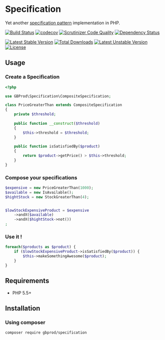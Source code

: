 # Specification

Yet another [specification pattern](http://en.wikipedia.org/wiki/Specification_pattern) implementation in PHP.

[![Build Status](https://travis-ci.org/gbprod/specification.svg?branch=master)](https://travis-ci.org/gbprod/specification)
[![codecov](https://codecov.io/gh/gbprod/specification/branch/master/graph/badge.svg)](https://codecov.io/gh/gbprod/specification)
[![Scrutinizer Code Quality](https://scrutinizer-ci.com/g/gbprod/specification/badges/quality-score.png?b=master)](https://scrutinizer-ci.com/g/gbprod/specification/?branch=master)
[![Dependency Status](https://www.versioneye.com/user/projects/574a9ca9ce8d0e004505fa5e/badge.svg)](https://www.versioneye.com/user/projects/574a9ca9ce8d0e004505fa5e)

[![Latest Stable Version](https://poser.pugx.org/gbprod/specification/v/stable)](https://packagist.org/packages/gbprod/specification) 
[![Total Downloads](https://poser.pugx.org/gbprod/specification/downloads)](https://packagist.org/packages/gbprod/specification) 
[![Latest Unstable Version](https://poser.pugx.org/gbprod/specification/v/unstable)](https://packagist.org/packages/gbprod/specification) 
[![License](https://poser.pugx.org/gbprod/specification/license)](https://packagist.org/packages/gbprod/specification)

## Usage

### Create a Specification

```php
<?php

use GBProd\Specification\CompositeSpecification;

class PriceGreaterThan extends CompositeSpecification
{
    private $threshold;
    
    public function __construct($threshold)
    {
        $this->threshold = $threshold;
    }
    
    public function isSatisfiedBy($product)
    {
        return $product->getPrice() > $this->threshold;
    }
}
```

### Compose your specifications

```php
$expensive = new PriceGreaterThan(1000);
$available = new IsAvailable();
$hightStock = new StockGreaterThan(4);


$lowStockExpensiveProduct = $expensive
    ->andX($available)
    ->andX($hightStock->not())
;
```

### Use it !

```php
foreach($products as $product) {
    if ($lowStockExpensiveProduct->isSatisfiedBy($product)) {
        $this->makeSomethingAwesome($product);
    }
}
```

## Requirements

 * PHP 5.5+

## Installation

### Using composer

```bash
composer require gbprod/specification
```